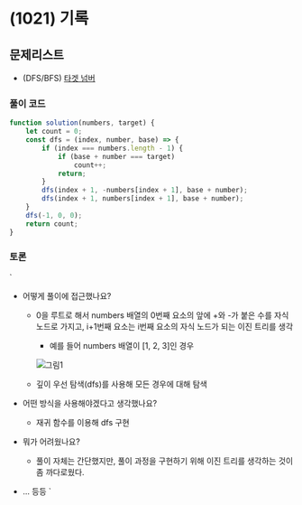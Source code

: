 # (1021) 기록

## 문제리스트

- (DFS/BFS) [타겟 넘버](https://school.programmers.co.kr/learn/courses/30/lessons/43165)

### 풀이 코드

```javascript
function solution(numbers, target) {
    let count = 0;
    const dfs = (index, number, base) => {
        if (index === numbers.length - 1) {
            if (base + number === target)
                count++;
            return;
        }
        dfs(index + 1, -numbers[index + 1], base + number);
        dfs(index + 1, numbers[index + 1], base + number);
    }
    dfs(-1, 0, 0);
    return count;
}
```

### 토론

`

- 어떻게 풀이에 접근했나요?

  - 0을 루트로 해서 numbers 배열의 0번째 요소의 앞에 +와 -가 붙은 수를 자식 노드로 가지고, i+1번째 요소는 i번째 요소의 자식 노드가 되는 이진 트리를 생각

    - 예를 들어 numbers 배열이 [1, 2, 3]인 경우

    ![그림1](https://github.com/user-attachments/assets/b772a73c-0432-4b3e-bb8a-efb1c1dc338d)

  - 깊이 우선 탐색(dfs)를 사용해 모든 경우에 대해 탐색

- 어떤 방식을 사용해야겠다고 생각했나요?
  - 재귀 함수를 이용해 dfs 구현
- 뭐가 어려웠나요?
  - 풀이 자체는 간단했지만, 풀이 과정을 구현하기 위해 이진 트리를 생각하는 것이 좀 까다로웠다.
- ... 등등
  `
